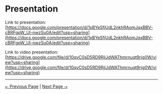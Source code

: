 # Presentation

Link to presentation: [https://docs.google.com/presentation/d/1xBYeSfjUdL2nkhRAomJqxBBV-cBRFgpW_UI-nwzSu0A/edit?usp=sharing](https://docs.google.com/presentation/d/1xBYeSfjUdL2nkhRAomJqxBBV-cBRFgpW_UI-nwzSu0A/edit?usp=sharing)

Link to video presentation: [https://drive.google.com/file/d/10qvC0sD5RD9RjlJdWAThmrnuqt9rjg0W/view?usp=sharing](https://drive.google.com/file/d/10qvC0sD5RD9RjlJdWAThmrnuqt9rjg0W/view?usp=sharing)

---

[⭠ Previous Page](04-project-tasks-and-timeline.md) | [Next Page ⭢](07-self-assessment-essays.md)
